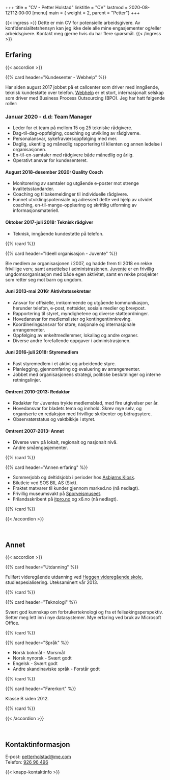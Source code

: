+++
title = "CV - Petter Holstad"
linktitle = "CV"
lastmod = 2020-08-12T12:00:00
[menu]
main = { weight = 2, parent = "Petter"}
+++

{{< ingress >}}
Dette er min CV for potensielle arbeidsgivere. Av konfidensialitetshensyn kan jeg ikke dele alle
mine engasjementer og/eller arbeidsgivere. Kontakt meg gjerne hvis du har flere spørsmål.
{{< /ingress >}}

## Erfaring

{{< accordion >}}

{{% card header="Kundesenter - Webhelp" %}}

Har siden august 2017 jobbet på et callcenter som driver med inngående, teknisk kundestøtte over
telefon. [Webhelp](https://www.webhelp.com/no-no/) er et stort, internasjonalt selskap som driver
med Business Process Outsourcing (BPO). Jeg har hatt følgende roller:

### Januar 2020 - d.d: Team Manager

- Leder for et team på mellom 15 og 25 tekniske rådgivere.
- Dag-til-dag-oppfølging, coaching og utvikling av rådgiverne.
- Personalansvar, sykefraværsoppfølging med mer.
- Daglig, ukentlig og månedlig rapportering til klienten og annen ledelse i organisasjonen.
- En-til-en-samtaler med rådgivere både månedlig og årlig.
- Operativt ansvar for kundesenteret.

#### August 2018-desember 2020: Quality Coach

- Monitorering av samtaler og utgående e-poster mot strenge kvalitetsstandarder.
- Coaching og tilbakemeldinger til individuelle rådgivere.
- Funnet utviklingspotensiale og adressert dette ved hjelp av utvidet
  coaching, en-til-mange-opplæring og skriftlig utforming av
  informasjonsmateriell.

#### Oktober 2017-juli 2018: Teknisk rådgiver

- Teknisk, inngående kundestøtte på telefon.

{{% /card %}}

{{% card header="Ideell organisasjon - Juvente" %}}

Ble medlem av organisasjonen i 2007, og hadde frem til 2018 en rekke
frivillige verv, samt ansettelse i administrasjonen. [Juvente](http://juvente.no) er en frivillig
ungdomsorganisasjon med både egen aktivitet, samt en rekke prosjekter som
retter seg mot barn og ungdom.

#### Juni 2013-mai 2016: Aktivitetssekretær

- Ansvar for offisielle, innkommende og utgående kommunikasjon, herunder
  telefon, e-post, nettsider, sosiale medier og brevpost.
- Rapportering til styret, myndighetene og diverse støtteordninger.
- Hovedansvar for medlemslister og kontingentinnkreving.
- Koordineringsansvar for store, nasjonale og internasjonale arrangementer.
- Oppfølging av enkeltmedlemmer, lokallag og andre organer.
- Diverse andre forefallende oppgaver i administrasjonen.

#### Juni 2016-juli 2018: Styremedlem

- Fast styremedlem i et aktivt og arbeidende styre.
- Planlegging, gjennomføring og evaluering av arrangementer.
- Jobbet med organisasjonens strategi, politiske beslutninger og interne retningslinjer.

#### Omtrent 2010-2013: Redaktør

- Redaktør for Juventes trykte medlemsblad, med fire utgivelser per år.
- Hovedansvar for bladets tema og innhold. Skrev mye selv, og organiserte en
  redaksjon med frivillige skribenter og bidragsytere.
- Observatørstatus og vaktbikkje i styret.

#### Omtrent 2007-2013: Annet

- Diverse verv på lokalt, regionalt og nasjonalt nivå.
- Andre småengasjementer.

{{% /card %}}

{{% card header="Annen erfaring" %}}

- Sommerjobb og deltidsjobb i perioder hos [Asbjørns Kiosk](https://goo.gl/maps/6dn2axyqFRhPzkeS9).
- Bilutleie ved SOS BIL AS (Sixt).
- Fraktet matvarer til kunder gjennom marked.no (nå nedlagt).
- Frivillig museumsvakt på [Sporveismuseet](https://sporveismuseet.no).
- Frilandsskribent på [itpro.no](https://itprox.no) og x6.no (nå nedlagt).

{{% /card %}}

{{< /accordion >}}

&nbsp;

## Annet

{{< accordion >}}

{{% card header="Utdanning" %}}

Fullført videregående utdanning ved [Heggen videregående skole](http://heggen.vgs.no/#/),
studiespesialisering. Uteksaminert vår 2013.

{{% /card %}}

{{% card header="Teknologi" %}}

Svært god kunnskap om forbrukerteknologi og fra et feilsøkingsperspektiv. Setter meg lett inn i
nye datasystemer. Mye erfaring ved bruk av Microsoft Office.

{{% /card %}}

{{% card header="Språk" %}}

- Norsk bokmål - Morsmål  
- Norsk nynorsk - Svært godt  
- Engelsk - Svært godt  
- Andre skandinaviske språk - Forstår godt

{{% /card %}}

{{% card header="Førerkort" %}}

Klasse B siden 2012.

{{% /card %}}

{{< /accordion >}}

&nbsp;

## Kontaktinformasjon

E-post: [petterholstad@me.com](petterholstad@me.com)  
Telefon: [926 96 496](+4792696496)

{{< knapp-kontaktinfo >}}
